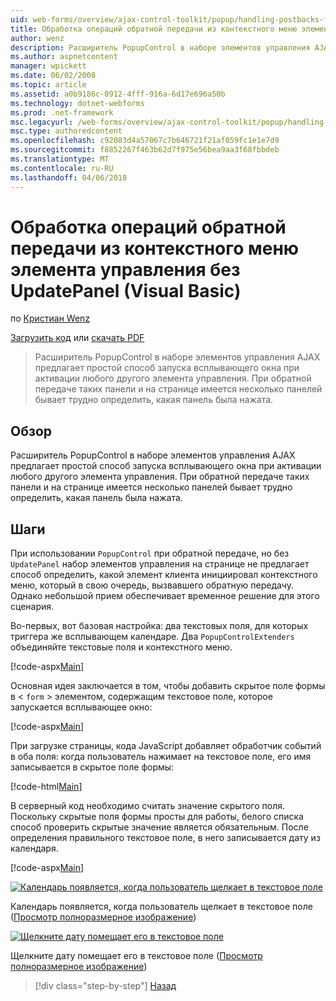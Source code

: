 ```yaml
---
uid: web-forms/overview/ajax-control-toolkit/popup/handling-postbacks-from-a-popup-control-without-an-updatepanel-vb
title: Обработка операций обратной передачи из контекстного меню элемента управления без UpdatePanel (VB) | Документы Microsoft
author: wenz
description: Расширитель PopupControl в наборе элементов управления AJAX предлагает простой способ запуска всплывающего окна при активации любого другого элемента управления. При обратной передаче в su...
ms.author: aspnetcontent
manager: wpickett
ms.date: 06/02/2008
ms.topic: article
ms.assetid: a0b9186c-0912-4fff-916a-6d17e696a50b
ms.technology: dotnet-webforms
ms.prod: .net-framework
msc.legacyurl: /web-forms/overview/ajax-control-toolkit/popup/handling-postbacks-from-a-popup-control-without-an-updatepanel-vb
msc.type: authoredcontent
ms.openlocfilehash: c92083d4a57067c7b646721f21af059fc1e1e7d9
ms.sourcegitcommit: f8852267f463b62d7f975e56bea9aa3f68fbbdeb
ms.translationtype: MT
ms.contentlocale: ru-RU
ms.lasthandoff: 04/06/2018
---
```

<a name="handling-postbacks-from-a-popup-control-without-an-updatepanel-vb"></a>Обработка операций обратной передачи из контекстного меню элемента управления без UpdatePanel (Visual Basic)
====================
по [Кристиан Wenz](https://github.com/wenz)

[Загрузить код](http://download.microsoft.com/download/9/3/f/93f8daea-bebd-4821-833b-95205389c7d0/PopupControl3.vb.zip) или [скачать PDF](http://download.microsoft.com/download/2/d/c/2dc10e34-6983-41d4-9c08-f78f5387d32b/popupcontrol3VB.pdf)

> Расширитель PopupControl в наборе элементов управления AJAX предлагает простой способ запуска всплывающего окна при активации любого другого элемента управления. При обратной передаче таких панели и на странице имеется несколько панелей бывает трудно определить, какая панель была нажата.


## <a name="overview"></a>Обзор

Расширитель PopupControl в наборе элементов управления AJAX предлагает простой способ запуска всплывающего окна при активации любого другого элемента управления. При обратной передаче таких панели и на странице имеется несколько панелей бывает трудно определить, какая панель была нажата.

## <a name="steps"></a>Шаги

При использовании `PopupControl` при обратной передаче, но без `UpdatePanel` набор элементов управления на странице не предлагает способ определить, какой элемент клиента инициировал контекстного меню, который в свою очередь, вызвавшего обратную передачу. Однако небольшой прием обеспечивает временное решение для этого сценария.

Во-первых, вот базовая настройка: два текстовых поля, для которых триггера же всплывающем календаре. Два `PopupControlExtenders` объединяйте текстовые поля и контекстного меню.

[!code-aspx[Main](handling-postbacks-from-a-popup-control-without-an-updatepanel-vb/samples/sample1.aspx)]

Основная идея заключается в том, чтобы добавить скрытое поле формы в &lt; `form` &gt; элементом, содержащим текстовое поле, которое запускается всплывающее окно:

[!code-aspx[Main](handling-postbacks-from-a-popup-control-without-an-updatepanel-vb/samples/sample2.aspx)]

При загрузке страницы, кода JavaScript добавляет обработчик событий в оба поля: когда пользователь нажимает на текстовое поле, его имя записывается в скрытое поле формы:

[!code-html[Main](handling-postbacks-from-a-popup-control-without-an-updatepanel-vb/samples/sample3.html)]

В серверный код необходимо считать значение скрытого поля. Поскольку скрытые поля формы просты для работы, белого списка способ проверить скрытые значение является обязательным. После определения правильного текстовое поле, в него записывается дату из календаря.

[!code-aspx[Main](handling-postbacks-from-a-popup-control-without-an-updatepanel-vb/samples/sample4.aspx)]


[![Календарь появляется, когда пользователь щелкает в текстовое поле](handling-postbacks-from-a-popup-control-without-an-updatepanel-vb/_static/image2.png)](handling-postbacks-from-a-popup-control-without-an-updatepanel-vb/_static/image1.png)

Календарь появляется, когда пользователь щелкает в текстовое поле ([Просмотр полноразмерное изображение](handling-postbacks-from-a-popup-control-without-an-updatepanel-vb/_static/image3.png))


[![Щелкните дату помещает его в текстовое поле](handling-postbacks-from-a-popup-control-without-an-updatepanel-vb/_static/image5.png)](handling-postbacks-from-a-popup-control-without-an-updatepanel-vb/_static/image4.png)

Щелкните дату помещает его в текстовое поле ([Просмотр полноразмерное изображение](handling-postbacks-from-a-popup-control-without-an-updatepanel-vb/_static/image6.png))

> [!div class="step-by-step"]
> [Назад](handling-postbacks-from-a-popup-control-with-an-updatepanel-vb.md)
